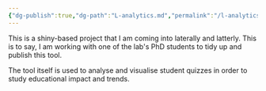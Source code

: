 ```yaml
---
{"dg-publish":true,"dg-path":"L-analytics.md","permalink":"/l-analytics/","tags":["teaching","l-analytics","shiny"],"noteIcon":""}
---
```


This is a shiny-based project that I am coming into laterally and latterly. This is to say, I am working with one of the lab's PhD students to tidy up and publish this tool. 

The tool itself is used to analyse and visualise student quizzes in order to study educational impact and trends.
